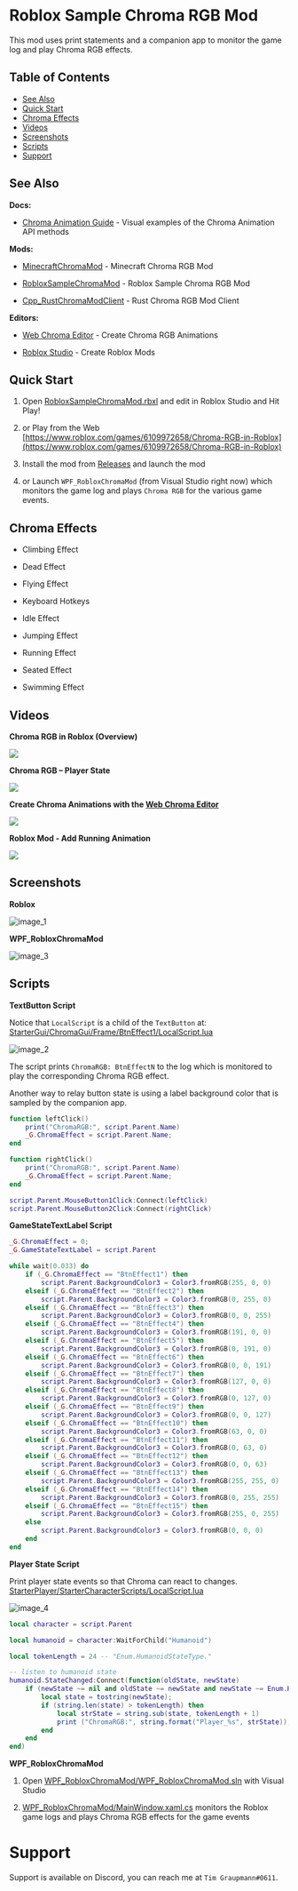 # Roblox Sample Chroma RGB Mod

This mod uses print statements and a companion app to monitor the game log and play Chroma RGB effects.


## Table of Contents

* [See Also](#see-also)
* [Quick Start](#quick-start)
* [Chroma Effects](#chroma-effects)
* [Videos](#videos)
* [Screenshots](#screenshots)
* [Scripts](#scripts)
* [Support](#support)


## See Also

**Docs:**

- [Chroma Animation Guide](http://chroma.razer.com/ChromaGuide/) - Visual examples of the Chroma Animation API methods

**Mods:**

- [MinecraftChromaMod](https://github.com/tgraupmann/MinecraftChromaMod) - Minecraft Chroma RGB Mod

- [RobloxSampleChromaMod](https://github.com/tgraupmann/RobloxSampleChromaMod) - Roblox Sample Chroma RGB Mod

- [Cpp_RustChromaModClient](https://github.com/tgraupmann/Cpp_RustChromaModClient) - Rust Chroma RGB Mod Client


**Editors:**

- [Web Chroma Editor](https://chroma.razer.com/ChromaEditor/) - Create Chroma RGB Animations

- [Roblox Studio](https://www.roblox.com/create) - Create Roblox Mods

## Quick Start ##

1. Open [RobloxSampleChromaMod.rbxl](RobloxSampleChromaMod.rbxl) and edit in Roblox Studio and Hit Play!

2. or Play from the Web [https://www.roblox.com/games/6109972658/Chroma-RGB-in-Roblox](https://www.roblox.com/games/6109972658/Chroma-RGB-in-Roblox)

3. Install the mod from [Releases](https://github.com/tgraupmann/RobloxSampleChromaMod/releases/tag/1.0) and launch the mod

4. or Launch `WPF_RobloxChromaMod` (from Visual Studio right now) which monitors the game log and plays `Chroma RGB` for the various game events.


## Chroma Effects ##

* Climbing Effect

* Dead Effect

* Flying Effect

* Keyboard Hotkeys

* Idle Effect

* Jumping Effect

* Running Effect

* Seated Effect

* Swimming Effect


## Videos ##


**Chroma RGB in Roblox (Overview)**

<a target="_blank" href="https://youtu.be/AI5I4I07aW8"><img src="https://img.youtube.com/vi/AI5I4I07aW8/0.jpg"></a>


**Chroma RGB – Player State**

<a target="_blank" href="https://youtu.be/JkeKgwhZWbQ"><img src="https://img.youtube.com/vi/JkeKgwhZWbQ/0.jpg"></a>


**Create Chroma Animations with the [Web Chroma Editor](https://chroma.razer.com/ChromaEditor/)**

<a target="_blank" href="https://youtu.be/ZVX3DNW2gIM"><img src="https://img.youtube.com/vi/ZVX3DNW2gIM/0.jpg"></a>


**Roblox Mod - Add Running Animation**

<a target="_blank" href="https://youtu.be/KymVo2Tzx1g"><img src="https://img.youtube.com/vi/KymVo2Tzx1g/0.jpg"></a>


## Screenshots ##

**Roblox**

![image_1](images/image_1.png)

**WPF_RobloxChromaMod**

![image_3](images/image_3.png)


## Scripts ##


**TextButton Script**

Notice that `LocalScript` is a child of the `TextButton` at: [StarterGui/ChromaGui/Frame/BtnEffect1/LocalScript.lua](StarterGui/ChromaGui/Frame/BtnEffect1/LocalScript.lua)

![image_2](images/image_2.png)

The script prints `ChromaRGB: BtnEffectN` to the log which is monitored to play the corresponding Chroma RGB effect.

Another way to relay button state is using a label background color that is sampled by the companion app.

```lua
function leftClick()
	print("ChromaRGB:", script.Parent.Name)
	_G.ChromaEffect = script.Parent.Name;
end

function rightClick()
	print("ChromaRGB:", script.Parent.Name)
	_G.ChromaEffect = script.Parent.Name;
end

script.Parent.MouseButton1Click:Connect(leftClick)
script.Parent.MouseButton2Click:Connect(rightClick)
```

**GameStateTextLabel Script**

```lua
_G.ChromaEffect = 0;
_G.GameStateTextLabel = script.Parent

while wait(0.033) do
	if (_G.ChromaEffect == "BtnEffect1") then
		script.Parent.BackgroundColor3 = Color3.fromRGB(255, 0, 0)
	elseif (_G.ChromaEffect == "BtnEffect2") then
		script.Parent.BackgroundColor3 = Color3.fromRGB(0, 255, 0)
	elseif (_G.ChromaEffect == "BtnEffect3") then
		script.Parent.BackgroundColor3 = Color3.fromRGB(0, 0, 255)
	elseif (_G.ChromaEffect == "BtnEffect4") then
		script.Parent.BackgroundColor3 = Color3.fromRGB(191, 0, 0)
	elseif (_G.ChromaEffect == "BtnEffect5") then
		script.Parent.BackgroundColor3 = Color3.fromRGB(0, 191, 0)
	elseif (_G.ChromaEffect == "BtnEffect6") then
		script.Parent.BackgroundColor3 = Color3.fromRGB(0, 0, 191)
	elseif (_G.ChromaEffect == "BtnEffect7") then
		script.Parent.BackgroundColor3 = Color3.fromRGB(127, 0, 0)
	elseif (_G.ChromaEffect == "BtnEffect8") then
		script.Parent.BackgroundColor3 = Color3.fromRGB(0, 127, 0)
	elseif (_G.ChromaEffect == "BtnEffect9") then
		script.Parent.BackgroundColor3 = Color3.fromRGB(0, 0, 127)
	elseif (_G.ChromaEffect == "BtnEffect10") then
		script.Parent.BackgroundColor3 = Color3.fromRGB(63, 0, 0)
	elseif (_G.ChromaEffect == "BtnEffect11") then
		script.Parent.BackgroundColor3 = Color3.fromRGB(0, 63, 0)
	elseif (_G.ChromaEffect == "BtnEffect12") then
		script.Parent.BackgroundColor3 = Color3.fromRGB(0, 0, 63)
	elseif (_G.ChromaEffect == "BtnEffect13") then
		script.Parent.BackgroundColor3 = Color3.fromRGB(255, 255, 0)
	elseif (_G.ChromaEffect == "BtnEffect14") then
		script.Parent.BackgroundColor3 = Color3.fromRGB(0, 255, 255)
	elseif (_G.ChromaEffect == "BtnEffect15") then
		script.Parent.BackgroundColor3 = Color3.fromRGB(255, 0, 255)
	else
		script.Parent.BackgroundColor3 = Color3.fromRGB(0, 0, 0)
	end
end
```


**Player State Script**

Print player state events so that Chroma can react to changes. [StarterPlayer/StarterCharacterScripts/LocalScript.lua](StarterPlayer/StarterCharacterScripts/LocalScript.lua)

![image_4](images/image_4.png)

```lua
local character = script.Parent

local humanoid = character:WaitForChild("Humanoid")

local tokenLength = 24 -- "Enum.HumanoidStateType."

-- listen to humanoid state
humanoid.StateChanged:Connect(function(oldState, newState)
	if (newState ~= nil and oldState ~= newState and newState ~= Enum.HumanoidStateType.None) then
		local state = tostring(newState);
		if (string.len(state) > tokenLength) then
			local strState = string.sub(state, tokenLength + 1)
			print ("ChromaRGB:", string.format("Player_%s", strState));
		end
	end
end)
```


**WPF_RobloxChromaMod**

1. Open [WPF_RobloxChromaMod/WPF_RobloxChromaMod.sln](WPF_RobloxChromaMod/WPF_RobloxChromaMod.sln) with Visual Studio

2. [WPF_RobloxChromaMod/MainWindow.xaml.cs](WPF_RobloxChromaMod/MainWindow.xaml.cs) monitors the Roblox game logs and plays Chroma RGB effects for the game events


# Support

Support is available on Discord, you can reach me at `Tim Graupmann#0611`.
